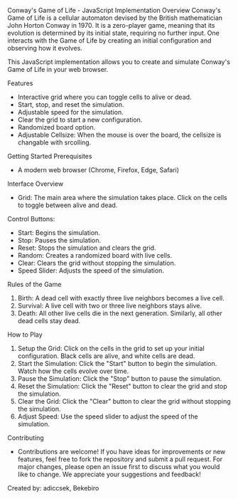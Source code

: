 Conway's Game of Life - JavaScript Implementation
Overview
Conway's Game of Life is a cellular automaton devised by the British mathematician John Horton Conway in 1970. It is a zero-player game, meaning that its evolution is determined by its initial state, requiring no further input. One interacts with the Game of Life by creating an initial configuration and observing how it evolves.

This JavaScript implementation allows you to create and simulate Conway's Game of Life in your web browser.

Features
- Interactive grid where you can toggle cells to alive or dead.
- Start, stop, and reset the simulation.
- Adjustable speed for the simulation.
- Clear the grid to start a new configuration.
- Randomized board option.
- Adjustable Cellsize: When the mouse is over the board, the cellsize is changable with srcolling.

Getting Started
Prerequisites
- A modern web browser (Chrome, Firefox, Edge, Safari)

Interface Overview
- Grid: The main area where the simulation takes place. Click on the cells to toggle between alive and dead.

Control Buttons:
- Start: Begins the simulation.
- Stop: Pauses the simulation.
- Reset: Stops the simulation and clears the grid.
- Random: Creates a randomized board with live cells.
- Clear: Clears the grid without stopping the simulation.
- Speed Slider: Adjusts the speed of the simulation.

Rules of the Game
1. Birth: A dead cell with exactly three live neighbors becomes a live cell.
2. Survival: A live cell with two or three live neighbors stays alive.
3. Death: All other live cells die in the next generation. Similarly, all other dead cells stay dead.

How to Play
1. Setup the Grid: Click on the cells in the grid to set up your initial configuration. Black cells are alive, and white cells are dead.
2. Start the Simulation: Click the "Start" button to begin the simulation. Watch how the cells evolve over time.
3. Pause the Simulation: Click the "Stop" button to pause the simulation.
4. Reset the Simulation: Click the "Reset" button to clear the grid and stop the simulation.
5. Clear the Grid: Click the "Clear" button to clear the grid without stopping the simulation.
6. Adjust Speed: Use the speed slider to adjust the speed of the simulation.

Contributing
- Contributions are welcome! If you have ideas for improvements or new features, feel free to fork the repository and submit a pull request. For major changes, please open an issue first to discuss what you would like to change. We appreciate your suggestions and feedback!

Created by:
     adiccsek, Bekebiro